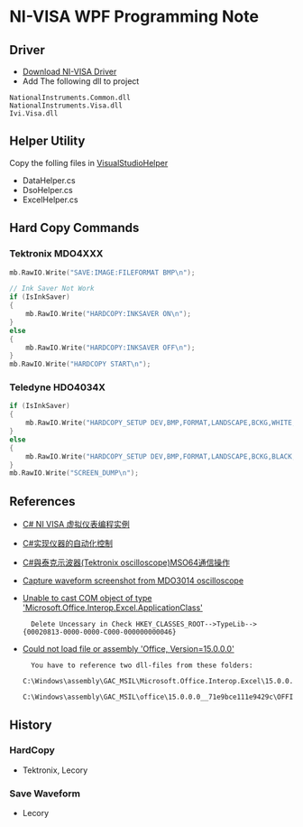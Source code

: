# NI-VISA WPF Programming Note

## Driver

- [Download NI-VISA Driver](https://www.ni.com/zh-tw/support/downloads/drivers/download.ni-visa.html#)
- Add The following dll to project

```
NationalInstruments.Common.dll
NationalInstruments.Visa.dll
Ivi.Visa.dll
```

## Helper Utility

Copy the folling files in [VisualStudioHelper](https://github.com/billwanggithub/VisualStudioHelper.git)
- DataHelper.cs
- DsoHelper.cs
- ExcelHelper.cs

## Hard Copy Commands

### Tektronix MDO4XXX

```c
mb.RawIO.Write("SAVE:IMAGE:FILEFORMAT BMP\n");

// Ink Saver Not Work
if (IsInkSaver)
{
    mb.RawIO.Write("HARDCOPY:INKSAVER ON\n");
}
else
{
    mb.RawIO.Write("HARDCOPY:INKSAVER OFF\n");
}
mb.RawIO.Write("HARDCOPY START\n");
```

### Teledyne HDO4034X

```c
if (IsInkSaver)
{
    mb.RawIO.Write("HARDCOPY_SETUP DEV,BMP,FORMAT,LANDSCAPE,BCKG,WHITE,DEST,REMOTE\n");
}
else
{
    mb.RawIO.Write("HARDCOPY_SETUP DEV,BMP,FORMAT,LANDSCAPE,BCKG,BLACK,DEST,REMOTE\n");
}
mb.RawIO.Write("SCREEN_DUMP\n");
```

## References

- [C# NI VISA 虚拟仪表编程实例](https://blog.csdn.net/qq_33202986/article/details/124800415)
- [C#实现仪器的自动化控制](https://www.cnblogs.com/hitfredrick/p/6402998.html)
- [C#與泰克示波器(Tektronix oscilloscope)MSO64通信操作](https://zendei.com/article/103607.html)
- [Capture waveform screenshot from MDO3014 oscilloscope](https://forum.tek.com/viewtopic.php?t=142393)
- [Unable to cast COM object of type 'Microsoft.Office.Interop.Excel.ApplicationClass'](https://learn.microsoft.com/en-us/answers/questions/258475/unable-to-cast-com-object-of-type-microsoft-office)
                
        Delete Uncessary in Check HKEY_CLASSES_ROOT-->TypeLib-->{00020813-0000-0000-C000-000000000046}        
        
- [Could not load file or assembly 'Office, Version=15.0.0.0'](https://stackoverflow.com/questions/32399420/could-not-load-file-or-assembly-office-version-15-0-0-0)

        You have to reference two dll-files from these folders:
        C:\Windows\assembly\GAC_MSIL\Microsoft.Office.Interop.Excel\15.0.0.0__71e9bce111e9429c\Microsoft.Office.Interop.Excel.dll
        C:\Windows\assembly\GAC_MSIL\office\15.0.0.0__71e9bce111e9429c\OFFICE.DLL
            
## History

### HardCopy
- Tektronix, Lecory

### Save Waveform

- Lecory